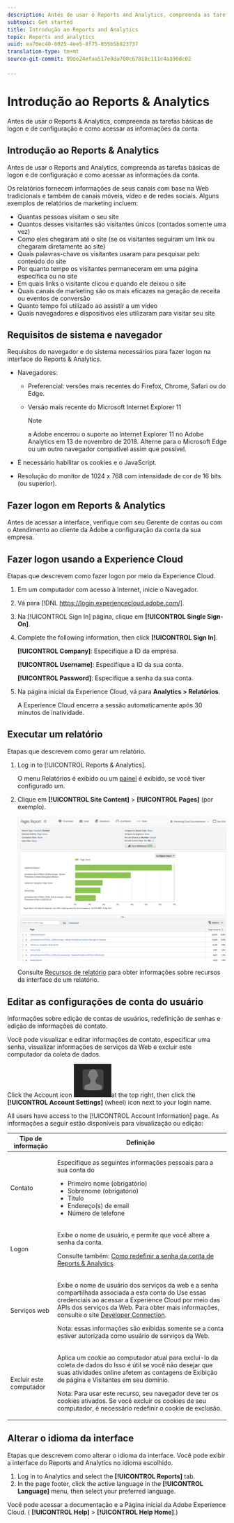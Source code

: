 ```yaml
---
description: Antes de usar o Reports and Analytics, compreenda as tarefas básicas de logon e de configuração e como acessar as informações da conta.
subtopic: Get started
title: Introdução ao Reports and Analytics
topic: Reports and analytics
uuid: ea76ec40-6025-4ee5-8f75-855b5b823737
translation-type: tm+mt
source-git-commit: 99ee24efaa517e8da700c67818c111c4aa90dc02

---
```



# Introdução ao Reports &amp; Analytics

Antes de usar o Reports &amp; Analytics, compreenda as tarefas básicas de logon e de configuração e como acessar as informações da conta.

## Introdução ao Reports &amp; Analytics

Antes de usar o Reports and Analytics, compreenda as tarefas básicas de logon e de configuração e como acessar as informações da conta.

Os relatórios fornecem informações de seus canais com base na Web tradicionais e também de canais móveis, vídeo e de redes sociais. Alguns exemplos de relatórios de marketing incluem:

* Quantas pessoas visitam o seu site
* Quantos desses visitantes são visitantes únicos (contados somente uma vez)
* Como eles chegaram até o site (se os visitantes seguiram um link ou chegaram diretamente ao site)
* Quais palavras-chave os visitantes usaram para pesquisar pelo conteúdo do site
* Por quanto tempo os visitantes permaneceram em uma página específica ou no site
* Em quais links o visitante clicou e quando ele deixou o site
* Quais canais de marketing são os mais eficazes na geração de receita ou eventos de conversão
* Quanto tempo foi utilizado ao assistir a um vídeo
* Quais navegadores e dispositivos eles utilizaram para visitar seu site

## Requisitos de sistema e navegador

Requisitos do navegador e do sistema necessários para fazer logon na interface do Reports &amp; Analytics.

* Navegadores:

   * Preferencial: versões mais recentes do Firefox, Chrome, Safari ou do Edge.
   * Versão mais recente do Microsoft Internet Explorer 11

      >[!NOTE]
      >
      >a Adobe encerrou o suporte ao Internet Explorer 11 no Adobe Analytics em 13 de novembro de 2018. Alterne para o Microsoft Edge ou um outro navegador compatível assim que possível.

* É necessário habilitar os cookies e o JavaScript.
* Resolução do monitor de 1024 x 768 com intensidade de cor de 16 bits (ou superior).

## Fazer logon em Reports &amp; Analytics

Antes de acessar a interface, verifique com seu Gerente de contas ou com o Atendimento ao cliente da Adobe a configuração da conta da sua empresa.

## Fazer logon usando a Experience Cloud

Etapas que descrevem como fazer logon por meio da Experience Cloud.

1. Em um computador com acesso à Internet, inicie o Navegador.
1. Vá para [!DNL https://login.experiencecloud.adobe.com/].
1. Na [!UICONTROL Sign In] página, clique em **[!UICONTROL Single Sign-On]**.
1. Complete the following information, then click **[!UICONTROL Sign In]**.

   **[!UICONTROL Company]**: Especifique a ID da empresa.

   **[!UICONTROL Username]**: Especifique a ID da sua conta.

   **[!UICONTROL Password]**: Especifique a senha da sua conta.
1. Na página inicial da Experience Cloud, vá para **Analytics > Relatórios**.

   A Experience Cloud encerra a sessão automaticamente após 30 minutos de inatividade.

## Executar um relatório

Etapas que descrevem como gerar um relatório.

1. Log in to [!UICONTROL Reports & Analytics].

   O menu Relatórios é exibido ou um [painel](/help/analyze/reports-analytics/dashboard.md) é exibido, se você tiver configurado um.

1. Clique em **[!UICONTROL Site Content]** > **[!UICONTROL Pages]** (por exemplo).

   ![](assets/pages_report.png)

   Consulte [Recursos de relatório](/help/analyze/reports-analytics/overview/report-overview.md) para obter informações sobre recursos da interface de um relatório.

## Editar as configurações de conta do usuário

Informações sobre edição de contas de usuários, redefinição de senhas e edição de informações de contato.

Você pode visualizar e editar informações de contato, especificar uma senha, visualizar informações de serviços da Web e excluir este computador da coleta de dados.

Click the Account icon ![](assets/account.png)at the top right, then click the **[!UICONTROL Account Settings]** (wheel) icon next to your login name.

All users have access to the [!UICONTROL Account Information] page. As informações a seguir estão disponíveis para visualização ou edição:

<table id="table_58F5D292485F45F9902B372E4E1E3103"> 
 <thead> 
  <tr> 
   <th colname="col1" class="entry"> Tipo de informação </th> 
   <th colname="col2" class="entry"> Definição </th> 
  </tr> 
 </thead>
 <tbody> 
  <tr> 
   <td> <p>Contato </p> </td> 
   <td> <p>Especifique as seguintes informações pessoais para a sua conta do  </p> 
    <ul id="ul_7925E35904EB47E3AC648FA80A09EF91"> 
     <li id="li_CDD8D7B73A1D4C78A41FF02BD0E5E788">Primeiro nome (obrigatório) </li> 
     <li id="li_7255F50ABFFA4EE8A0A9D04F92BE432D">Sobrenome (obrigatório) </li> 
     <li id="li_3DF6107291CC4D46AAA0E4A13D59128F">Título </li> 
     <li id="li_B5BE95E0FE594939A2D4C6680A6B8BDD">Endereço(s) de email </li> 
     <li id="li_B764239241CE4F1CA74F77D796E7AB1D">Número de telefone </li> 
    </ul> </td> 
  </tr> 
  <tr> 
   <td> <p> Logon </p> </td> 
   <td> <p>Exibe o nome de usuário, e permite que você altere a senha da conta. </p> <p>Consulte também: <a href="https://helpx.adobe.com/br/analytics/kb/How-to-Reset-Report-and-analytics-password.html"  >Como redefinir a senha da conta de Reports &amp; Analytics</a>. </p> </td> 
  </tr> 
  <tr> 
   <td> <p>Serviços web </p> </td> 
   <td> <p>Exibe o nome de usuário dos serviços da web e a senha compartilhada associada a esta conta do Use essas credenciais ao acessar a Experience Cloud por meio das APIs dos serviços da Web. Para obter mais informações, consulte o site <a href="https://marketing.adobe.com/developer"  >Developer Connection</a>. </p> <p> <p>Nota: essas informações são exibidas somente se a conta estiver autorizada como usuário de serviços da Web. </p> </p> </td> 
  </tr> 
  <tr> 
   <td> <p> Excluir este computador </p> </td> 
   <td> <p>Aplica um cookie ao computador atual para excluí-lo da coleta de dados do Isso é útil se você não desejar que suas atividades online afetem as contagens de Exibição de página e Visitantes em seu domínio. </p> <p> <p>Nota: Para usar este recurso, seu navegador deve ter os cookies ativados. Se você excluir os cookies de seu computador, é necessário redefinir o cookie de exclusão. </p> </p> </td> 
  </tr> 
 </tbody> 
</table>

## Alterar o idioma da interface

Etapas que descrevem como alterar o idioma da interface. Você pode exibir a interface do Reports and Analytics no idioma escolhido.

1. Log in to Analytics and select the **[!UICONTROL Reports]** tab.
1. In the page footer, click the active language in the **[!UICONTROL Language]** menu, then select your preferred language.

Você pode acessar a documentação e a Página inicial da Adobe Experience Cloud. ( **[!UICONTROL Help]** > **[!UICONTROL Help Home]**.)
